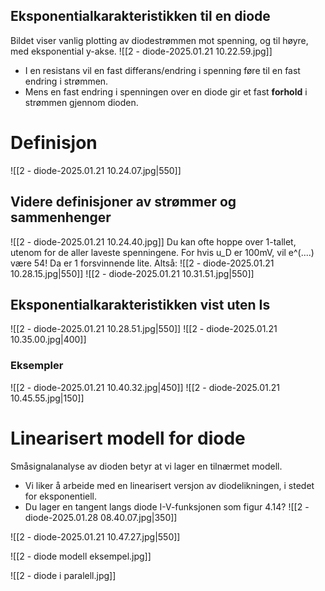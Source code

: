 



## Eksponentialkarakteristikken til en diode
Bildet viser vanlig plotting av diodestrømmen mot spenning, og til høyre, med eksponential y-akse.
![[2 - diode-2025.01.21 10.22.59.jpg]]
- I en resistans vil en fast differans/endring i spenning føre til en fast endring i strømmen.
- Mens en fast endring i spenningen over en diode gir et fast **forhold** i strømmen gjennom dioden.


# Definisjon
![[2 - diode-2025.01.21 10.24.07.jpg|550]]

## Videre definisjoner av strømmer og sammenhenger
![[2 - diode-2025.01.21 10.24.40.jpg]]
Du kan ofte hoppe over 1-tallet, utenom for de aller laveste spenningene. For hvis u_D er 100mV, vil e^(....) være 54! Da er 1 forsvinnende lite.
Altså:
![[2 - diode-2025.01.21 10.28.15.jpg|550]]
![[2 - diode-2025.01.21 10.31.51.jpg|550]]


## Eksponentialkarakteristikken vist uten Is
![[2 - diode-2025.01.21 10.28.51.jpg|550]]
![[2 - diode-2025.01.21 10.35.00.jpg|400]]
### Eksempler
![[2 - diode-2025.01.21 10.40.32.jpg|450]]
![[2 - diode-2025.01.21 10.45.55.jpg|150]]


# Linearisert modell for diode
Småsignalanalyse av dioden betyr at vi lager en tilnærmet modell.
- Vi liker å arbeide med en linearisert versjon av diodelikningen, i stedet for eksponentiell.
- Du lager en tangent langs diode I-V-funksjonen som figur 4.14?
![[2 - diode-2025.01.28 08.40.07.jpg|350]]

![[2 - diode-2025.01.21 10.47.27.jpg|550]]


 
![[2 - diode modell eksempel.jpg]]


![[2 - diode i paralell.jpg]]
